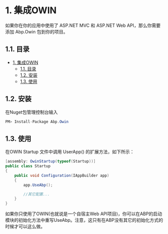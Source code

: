 # 1. 集成OWIN

如果你在你的应用中使用了 ASP.NET MVC 和 ASP.NET Web API，那么你需要添加 Abp.Owin 包到你的项目。

## 1.1. 目录

<!-- TOC -->

- [1. 集成OWIN](#1-owin)
    - [1.1. 目录](#11)
    - [1.2. 安装](#12)
    - [1.3. 使用](#13)

<!-- /TOC -->

## 1.2. 安装

在Nuget包管理控制台输入

```c#
PM> Install-Package Abp.Owin
```

## 1.3. 使用

在OWIN Startup 文件中调用 UserApp() 的扩展方法，如下所示：

```c#
[assembly: OwinStartup(typeof(Startup))]
public class Startup
{
    public void Configuration(IAppBuilder app)
    {
        app.UseAbp();

        //其它配置...
    }
}
```

如果你只使用了OWIN(也就说是一个自宿主Web API项目)，你可以在ABP的启动模块的初始化方法中重写UseAbp。注意，这只有在ABP没有其它的初始化方式的时候才可以这么做。